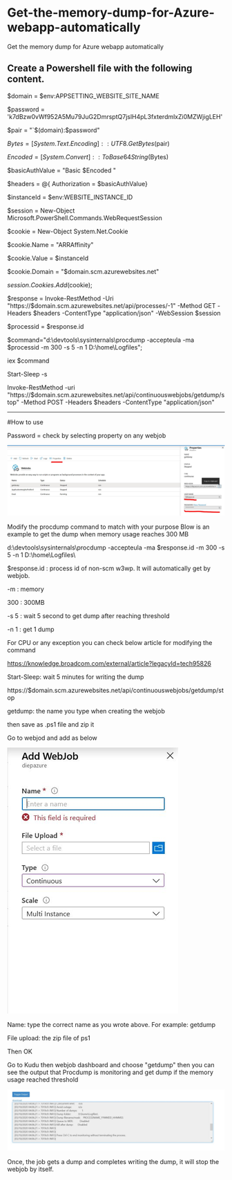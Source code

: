 # Get-the-memory-dump-for-Azure-webapp-automatically
Get the memory dump for Azure webapp automatically

Create a Powershell file with the following content.
----------------------------------------------------

$domain = $env:APPSETTING_WEBSITE_SITE_NAME

$password = 'k7dBzw0vWf952A5Mu79JuG2DmrsptQ7jslH4pL3fxterdmlxZi0MZWjigLEH'

$pair = "`$$($domain):$password"

$Bytes = [System.Text.Encoding]::UTF8.GetBytes($pair)

$Encoded = [System.Convert]::ToBase64String($Bytes)

$basicAuthValue = "Basic $Encoded "

$headers = @{ Authorization = $basicAuthValue}

$instanceId = $env:WEBSITE_INSTANCE_ID

$session = New-Object Microsoft.PowerShell.Commands.WebRequestSession

$cookie = New-Object System.Net.Cookie 

$cookie.Name = "ARRAffinity"

$cookie.Value = $instanceId

$cookie.Domain = "$domain.scm.azurewebsites.net"

$session.Cookies.Add($cookie);

$response = Invoke-RestMethod -Uri "https://$domain.scm.azurewebsites.net/api/processes/-1" -Method GET -Headers $headers -ContentType "application/json" -WebSession $session

$processid = $response.id

$command="d:\devtools\sysinternals\procdump -accepteula -ma $processid -m 300 -s 5 -n 1 D:\home\Logfiles\";

iex $command

Start-Sleep -s 

Invoke-RestMethod -uri "https://$domain.scm.azurewebsites.net/api/continuouswebjobs/getdump/stop" -Method POST -Headers $headers -ContentType "application/json"



------------------------------------------------------------------------------------------------------------------------------------------------------------------
#How to use


Password = check by selecting property on any webjob

![alt text](https://github.com/diepnt90/Get-the-memory-dump-for-Azure-webapp-automatically/blob/master/img/credential.JPG)

Modify the procdump command to match with your purpose
Blow is an example to get the dump when memory usage reaches 300 MB

d:\devtools\sysinternals\procdump -accepteula -ma $response.id -m 300 -s 5 -n 1 D:\home\Logfiles\

$response.id : process id of non-scm w3wp. It will automatically get by webjob.

-m : memory 

300 : 300MB

-s 5 : wait 5 second to get dump after reaching threshold

-n 1 : get 1 dump

For CPU or any exception you can check below article for modifying the command

https://knowledge.broadcom.com/external/article?legacyId=tech95826

Start-Sleep: wait 5 minutes for writing the dump

https://$domain.scm.azurewebsites.net/api/continuouswebjobs/getdump/stop


getdump: the name you type when creating the webjob

then save as .ps1 file and zip it

Go to webjod and add as below

![alt text](https://github.com/diepnt90/Get-the-memory-dump-for-Azure-webapp-automatically/blob/master/img/addwebjob.JPG)

Name: type the correct name as you wrote above. For example: getdump

File upload: the zip file of ps1

Then OK

Go to Kudu then webjob dashboard and choose "getdump" then you can see the output that Procdump is monitoring and get dump if the memory usage  reached threshold

![alt text](https://github.com/diepnt90/Get-the-memory-dump-for-Azure-webapp-automatically/blob/master/img/monitoring.JPG)

Once, the job gets a dump and completes writing the dump, it will stop the webjob by itself.
